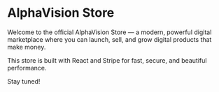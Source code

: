# AlphaVision Store

Welcome to the official AlphaVision Store — a modern, powerful digital marketplace where you can launch, sell, and grow digital products that make money.

This store is built with React and Stripe for fast, secure, and beautiful performance.

Stay tuned!
